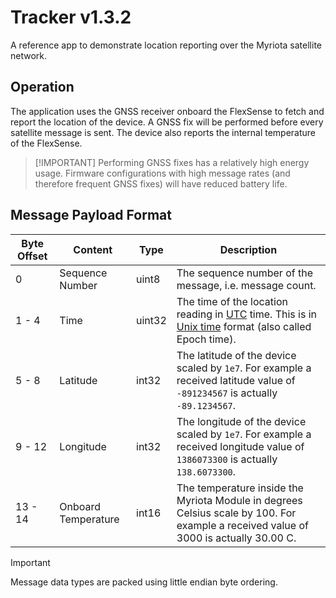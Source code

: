 # Tracker v1.3.2

A reference app to demonstrate location reporting over the Myriota satellite network.

## Operation

The application uses the GNSS receiver onboard the FlexSense
to fetch and report the location of the device. A GNSS fix
will be performed before every satellite message is sent. The
device also reports the internal temperature of the
FlexSense.

> [!IMPORTANT] Performing GNSS fixes has a relatively high energy usage.
> Firmware configurations with high message rates (and therefore frequent GNSS
> fixes) will have reduced battery life.

## Message Payload Format

| Byte Offset | Content | Type | Description |
| ----------- | ------- | ---- | ----------- |
| 0 | Sequence Number | uint8 | The sequence number of the message, i.e. message count. |
| 1 - 4 | Time | uint32 | The time of the location reading in [UTC](https://en.wikipedia.org/wiki/Coordinated_Universal_Time) time. This is in [Unix time](https://en.wikipedia.org/wiki/Unix_time) format (also called Epoch time). |
| 5 - 8 | Latitude | int32 | The latitude of the device scaled by `1e7`. For example a received latitude value of `-891234567` is actually `-89.1234567`. |
| 9 - 12 | Longitude | int32 | The longitude of the device scaled by `1e7`. For example a received longitude value of `1386073300` is actually `138.6073300`. |
| 13 - 14 | Onboard Temperature | int16 | The temperature inside the Myriota Module in degrees Celsius scale by 100.  For example a received value of 3000 is actually 30.00 C. |

> [!IMPORTANT]
> Message data types are packed using little endian byte ordering.

